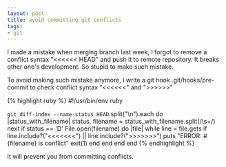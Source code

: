 ```yaml
---
layout: post
title: avoid committing git conflicts
tags:
- git
---
```

I made a mistake when merging branch last week, I forgot to remove a
conflict syntax "<<<<<< HEAD" and push it to remote repository. It
breaks other one's development. So stupid to make such mistake.

To avoid making such mistake anymore, I write a git hook
.git/hooks/pre-commit to check conflict syntax "<<<<<<" and ">>>>>>"

{% highlight ruby %}
#!/usr/bin/env ruby

`git diff-index --name-status HEAD`.split("\n").each do
|status_with_filename|
  status, filename = status_with_filename.split(/\s+/)
  next if status == 'D'
  File.open(filename) do |file|
    while line = file.gets
      if line.include?("<<<<<<<") || line.include?(">>>>>>>")
        puts "ERROR: #{filename} is conflict"
        exit(1)
      end
    end
  end
end
{% endhighlight %}

It will prevent you from committing conflicts.
